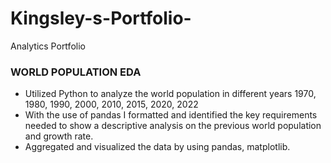 # Kingsley-s-Portfolio-
Analytics Portfolio 

  ### WORLD POPULATION EDA 
- Utilized Python to analyze the world population in different years 1970, 1980, 1990, 2000, 2010, 2015, 2020, 2022
- With the use of pandas I formatted and identified the key requirements needed to show a descriptive analysis on the previous world population and growth rate.
- Aggregated and visualized the data by using pandas, matplotlib.
